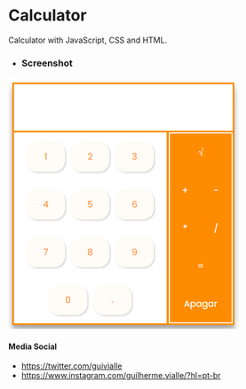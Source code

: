 # Calculator
Calculator with JavaScript, CSS and HTML.

- ### Screenshot


![](https://github.com/guilhermevialle/Calculator/blob/main/Calculator/Screenshots/capture.PNG)

#### Media Social

- https://twitter.com/guivialle
- https://www.instagram.com/guilherme.vialle/?hl=pt-br

